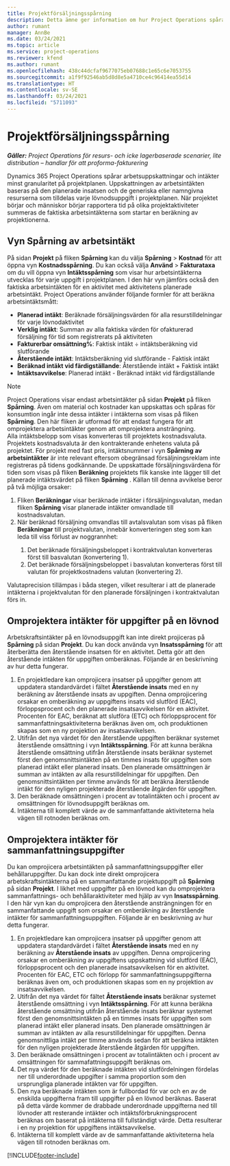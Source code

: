 ```yaml
---
title: Projektförsäljningsspårning
description: Detta ämne ger information om hur Project Operations spårar framsteg mot arbetsintäkten för ett projekt.
author: rumant
manager: AnnBe
ms.date: 03/24/2021
ms.topic: article
ms.service: project-operations
ms.reviewer: kfend
ms.author: rumant
ms.openlocfilehash: 438c44dcfaf9677075eb07688c1e65c6e7053755
ms.sourcegitcommit: a1f9f92546ab5d8d8e5a4710ce4c96414ea55d14
ms.translationtype: HT
ms.contentlocale: sv-SE
ms.lasthandoff: 03/24/2021
ms.locfileid: "5711093"
---
```

# <a name="project-sales-tracking"></a>Projektförsäljningsspårning

_**Gäller:** Project Operations för resurs- och icke lagerbaserade scenarier, lite distribution – handlar för att proforma-fakturering_

Dynamics 365 Project Operations spårar arbetsuppskattningar och intäkter minst granularitet på projektplanen. Uppskattningen av arbetsintäkten baseras på den planerade insatsen och de generiska eller namngivna resurserna som tilldelas varje lövnodsuppgift i projektplanen. När projektet börjar och människor börjar rapportera tid på olika projektaktiviteter summeras de faktiska arbetsintäkterna som startar en beräkning av projektionerna.

## <a name="labor-revenue-tracking-view"></a>Vyn Spårning av arbetsintäkt

På sidan **Projekt** på fliken **Spårning** kan du välja **Spårning** > **Kostnad** för att öppna vyn **Kostnadsspårning**. Du kan också välja **Använd** > **Fakturataxa** om du vill öppna vyn **Intäktsspårning** som visar hur arbetsintäkterna utvecklas för varje uppgift i projektplanen. I den här vyn jämförs också den faktiska arbetsintäkten för en aktivitet med aktivitetens planerade arbetsintäkt. Project Operations använder följande formler för att beräkna arbetsintäktsmått:

- **Planerad intäkt**: Beräknade försäljningsvärden för alla resurstilldelningar för varje lövnodaktivitet
- **Verklig intäkt**: Summan av alla faktiska värden för ofakturerad försäljning för tid som registrerats på aktiviteten
- **Fakturerbar omsättning%**: Faktisk intäkt ÷ intäktsberäkning vid slutförande
- **Återstående intäkt**: Intäktsberäkning vid slutförande - Faktisk intäkt
- **Beräknad intäkt vid färdigställande**: Återstående intäkt + Faktisk intäkt
- **Intäktsavvikelse**: Planerad intäkt - Beräknad intäkt vid färdigställande


> [!NOTE]
> Project Operations visar endast arbetsintäkter på sidan **Projekt** på fliken **Spårning**. Även om material och kostnader kan uppskattas och spåras för konsumtion ingår inte dessa intäkter i intäkterna som visas på fliken **Spårning**. Den här fliken är utformad för att endast fungera för att omprojektera arbetsintäkter genom att omprojektera ansträngning.  
> Alla intäktsbelopp som visas konverteras till projektets kostnadsvaluta. Projektets kostnadsvaluta är den kontrakterande enhetens valuta på projektet. För projekt med fast pris, intäktsnummer i vyn **Spårning av arbetsintäkter** är inte relevant eftersom obegränsad försäljningsreklam inte registreras på tidens godkännande.
> De uppskattade försäljningsvärdena för tiden som visas på fliken **Beräkning** projektets flik kanske inte lägger till det planerade intäktsvärdet på fliken **Spårning** . Källan till denna avvikelse beror på två möjliga orsaker:
><ol>
   ><li> Fliken <b>Beräkningar</b> visar beräknade intäkter i försäljningsvalutan, medan fliken <b>Spårning</b> visar planerade intäkter omvandlade till kostnadsvalutan. </li>
   ><li> När beräknad försäljning omvandlas till avtalsvalutan som visas på fliken <b>Beräkningar</b> till projektvalutan, innebär konverteringen steg som kan leda till viss förlust av noggrannhet: </li>
><ol>
><li> Det beräknade försäljningsbeloppet i kontraktvalutan konverteras först till basvalutan (konvertering 1).</li>
><li> Det beräknade försäljningsbeloppet i basvalutan konverteras först till valutan för projektkostnadens valutan (konvertering 2). </li>
></ol>
></ol>
> Valutaprecision tillämpas i båda stegen, vilket resulterar i att de planerade intäkterna i projektvalutan för den planerade försäljningen i kontraktvalutan förs in.
   

## <a name="reprojecting-revenues-on-leaf-node-tasks"></a>Omprojektera intäkter för uppgifter på en lövnod

Arbetskraftsintäkter på en lövnodsuppgift kan inte direkt projiceras på **Spårning** på sidan **Projekt**. Du kan dock använda vyn **Insatsspårning** för att återberätta den återstående insatsen för en aktivitet. Detta gör att den återstående intäkten för uppgiften omberäknas. Följande är en beskrivning av hur detta fungerar.

1. En projektledare kan omprojicera insatser på uppgifter genom att uppdatera standardvärdet i fältet **Återstående insats** med en ny beräkning av återstående insats av uppgiften. Denna omprojicering orsakar en omberäkning av uppgiftens insats vid slutförd (EAC), förloppsprocent och den planerade insatsavvikelsen för en aktivitet. Procenten för EAC, beräknat att slutföra (ETC) och förloppsprocent för sammanfattningsaktiviteterna beräknas även om, och produktionen skapas som en ny projektion av insatsavvikelsen.
2. Utifrån det nya värdet för den återstående uppgiften beräknar systemet återstående omsättning i vyn **Intäktsspårning**. För att kunna beräkna återstående omsättning utifrån återstående insats beräknar systemet först den genomsnittsintäkten på en timmes insats för uppgiften som planerad intäkt eller planerad insats. Den planerade omsättningen är summan av intäkten av alla resurstilldelningar för uppgiften. Den genomsnittsintäkten per timme används för att beräkna återstående intäkt för den nyligen projekterade återstående åtgärden för uppgiften.
3. Den beräknade omsättningen i procent av totalintäkten och i procent av omsättningen för lövnodsuppgift beräknas om.
4. Intäkterna till komplett värde av de sammanfattande aktiviteterna hela vägen till rotnoden beräknas om.

## <a name="reprojecting-revenues-on-summary-tasks"></a>Omprojektera intäkter för sammanfattningsuppgifter

Du kan omprojicera arbetsintäkten på sammanfattningsuppgifter eller behållaruppgifter. Du kan dock inte direkt omprojicera arbetskraftsintäkterna på en sammanfattande projektuppgift på **Spårning** på sidan **Projekt**. I likhet med uppgifter på en lövnod kan du omprojektera sammanfattnings- och behållaraktiviteter med hjälp av vyn **Insatsspårning**. I den här vyn kan du omprojicera den återstående ansträngningen för en sammanfattande uppgift som orsakar en omberäkning av återstående intäkter för sammanfattningsuppgiften. Följande är en beskrivning av hur detta fungerar.

1. En projektledare kan omprojicera insatser på uppgifter genom att uppdatera standardvärdet i fältet **Återstående insats** med en ny beräkning av **Återstående insats** av uppgiften. Denna omprojicering orsakar en omberäkning av uppgiftens uppskattning vid slutförd (EAC), förloppsprocent och den planerade insatsavvikelsen för en aktivitet. Procenten för EAC, ETC och förlopp för sammanfattningsuppgifterna beräknas även om, och produktionen skapas som en ny projektion av insatsavvikelsen.
2. Utifrån det nya värdet för fältet **Återstående insats** beräknar systemet återstående omsättning i vyn **Intäktsspårning**. För att kunna beräkna återstående omsättning utifrån återstående insats beräknar systemet först den genomsnittsintäkten på en timmes insats för uppgiften som planerad intäkt eller planerad insats. Den planerade omsättningen är summan av intäkten av alla resurstilldelningar för uppgiften. Denna genomsnittliga intäkt per timme används sedan för att beräkna intäkten för den nyligen projekterade återstående åtgärden för uppgiften.
3. Den beräknade omsättningen i procent av totalintäkten och i procent av omsättningen för sammafattningsuppgift beräknas om.
4. Det nya värdet för den beräknade intäkten vid slutfördelningen fördelas ner till underordnade uppgifter i samma proportion som den ursprungliga planerade intäkten var för uppgiften.
5. Den nya beräknade intäkten som är fullbordad för var och en av de enskilda uppgifterna fram till uppgifter på en lövnod beräknas. Baserat på detta värde kommer de drabbade underordnade uppgifterna ned till lövnoder att resterande intäkter och intäktsförbrukningsprocent beräknas om baserat på intäkterna till fullständigt värde. Detta resulterar i en ny projektion för uppgiftens intäktsavvikelse. 
6. Intäkterna till komplett värde av de sammanfattande aktiviteterna hela vägen till rotnoden beräknas om.


[!INCLUDE[footer-include](../includes/footer-banner.md)]


